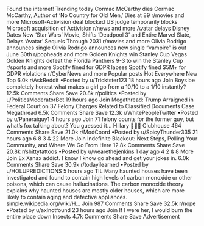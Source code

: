 Found the internet!
Trending today
Cormac McCarthy dies
Cormac McCarthy, Author of ‘No Country for Old Men,’ Dies at 89
r/movies and more
Microsoft-Activision deal blocked
US judge temporarily blocks Microsoft acquisition of Activision
r/news and more
Avatar delays
Disney Dates New ‘Star Wars’ Movie, Shifts ‘Deadpool 3’ and Entire Marvel Slate, Delays ‘Avatar’ Sequels Through 2031
r/movies and more
Olivia Rodrigo announces single
Olivia Rodrigo announces new single “vampire” is out June 30th
r/popheads and more
Golden Knights win Stanley Cup
Vegas Golden Knights defeat the Florida Panthers 9-3 to win the Stanley Cup
r/sports and more
Spotify fined for GDPR lapses
Spotify fined $5M+ for GDPR violations
r/CyberNews and more
Popular posts
Hot
Everywhere
New
Top
6.0k
r/AskReddit
•Posted by
u/Tricktster123
18 hours ago
Join
Boys be completely honest what makes a girl go from a 10/10 to a 1/10 instantly?
12.5k Comments
Share
Save
20.8k
r/politics
•Posted by
u/PoliticsModeratorBot
19 hours ago
Join
Megathread: Trump Arraigned in Federal Court on 37 Felony Charges Related to Classified Documents Case
Megathread
6.5k Comments
Share
Save
12.3k
r/WhitePeopleTwitter
•Posted by
u/Paneraiguy1
4 hours ago
Join
71 felony counts for the former guy, but what’s fox talking about? You guessed it… Hillary 🤦🏽‍♂️
Clubhouse
464 Comments
Share
Save
21.0k
r/ModCoord
•Posted by
u/SpicyThunder335
21 hours ago
6
8
3
& 22 More
Join
Indefinite Blackout: Next Steps, Polling Your Community, and Where We Go From Here
12.8k Comments
Share
Save
20.8k
r/shittytattoos
•Posted by
u/wearethejenkins
1 day ago
4
2
& 8 More
Join
Ex Xanax addict. I know I know go ahead and get your jokes in.
6.0k Comments
Share
Save
30.9k
r/todayilearned
•Posted by
u/HOLUPREDICTIONS
5 hours ago
TIL Many haunted houses have been investigated and found to contain high levels of carbon monoxide or other poisons, which can cause hallucinations. The carbon monoxide theory explains why haunted houses are mostly older houses, which are more likely to contain aging and defective appliances.
simple.wikipedia.org/wiki/H...
Join
987 Comments
Share
Save
32.5k
r/nope
•Posted by
u/axlnotfound
23 hours ago
Join
If I were her, I would burn the entire place down
Insects
4.7k Comments
Share
Save
Advertisement
